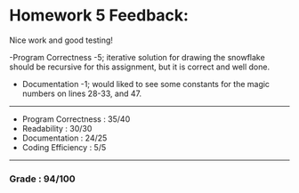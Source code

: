 # Homework 5 Feedback:

Nice work and good testing!

-Program Correctness -5; iterative solution for drawing the snowflake should be recursive for this assignment, but it is correct and well done.
- Documentation -1; would liked to see some constants for the magic numbers on lines 28-33, and 47.

---
- Program Correctness : 35/40
- Readability : 30/30
- Documentation : 24/25
- Coding Efficiency : 5/5

---
### Grade : 94/100
